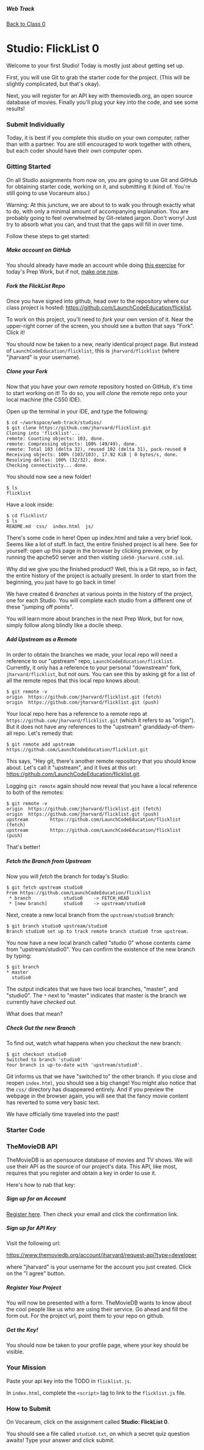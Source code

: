##### Web Track

[Back to Class 0](../../class0)

# Studio: FlickList 0

Welcome to your first Studio! Today is mostly just about getting set up. 

First, you will use Git to grab the starter code for the project. (This will be slightly complicated, but that's okay).

Next, you will register for an API key with themoviedb.org, an open source database of movies. Finally you'll plug your key into the code, and see some results!

### Submit Individually

Today, it is best if you complete this studio on your own computer, rather than with a partner. You are still encouraged to work together with others, but each coder should have their own computer open.

### Gitting Started

On all Studio assignments from now on, you are going to use Git and GitHub for obtaining starter code, working on it, and submitting it (kind of. You're still going to use Vocareum also.) 

Warning: At this juncture, we are about to to walk you through exactly what to do, with only a minimal amount of accompanying explanation. You are probably going to feel overwhelmed by Git-related jargon. Don't worry! Just try to absorb what you can, and trust that the gaps will fill in over time.

Follow these steps to get started:

##### Make account on GitHub

You should already have made an account while doing <a href="https://guides.github.com/activities/hello-world/" target="_blank">this exercise</a> for today's Prep Work, but if not, <a href="https://github.com/join?source=header-home" target="_blank">make one now</a>.

##### Fork the FlickList Repo

Once you have signed into github, head over to the repository where our class project is hosted: https://github.com/LaunchCodeEducation/flicklist.

To work on this project, you'll need to *fork* your own version of it. Near the upper-right corner of the screen, you should see a button that says "Fork". Click it!

You should now be taken to a new, nearly identical project page. But instead of `LaunchCodeEducation/flicklist`, this is `jharvard/flicklist` (where "jharvard" is your username). 

##### Clone your Fork

Now that you have your own *remote* repository hosted on GitHub, it's time to start working on it! To do so, you will *clone* the remote repo onto your local machine (the CS50 IDE). 

Open up the terminal in your IDE, and type the following:

```nohighlight
$ cd ~/workspace/web-track/studios/
$ git clone https://github.com/jharvard/flicklist.git
Cloning into 'flicklist'...
remote: Counting objects: 103, done.
remote: Compressing objects: 100% (49/49), done.
remote: Total 103 (delta 32), reused 102 (delta 31), pack-reused 0
Receiving objects: 100% (103/103), 17.92 KiB | 0 bytes/s, done.
Resolving deltas: 100% (32/32), done.
Checking connectivity... done.
```

You should now see a new folder!

```nohighlight
$ ls
flicklist
```

Have a look inside:

```nohighlight
$ cd flicklist/
$ ls
README.md  css/  index.html  js/
```

There's some code in here! Open up index.html and take a very brief look. Seems like a lot of stuff. In fact, the entire finished project is all here. See for yourself: open up this page in the browser by clicking preview, or by running the apche50 server and then visiting `ide50-jharvard.cs50.io`). 

Why did we give you the finished product? Well, this is a Git repo, so in fact, the entire history of the project is actually present. In order to start from the beginning, you just have to go back in time!

We have created 6 *branches* at various points in the history of the project, one for each Studio. You will complete each studio from a different one of these "jumping off points". 

You will learn more about branches in the next Prep Work, but for now, simply follow along blindly like a docile sheep.

##### Add Upstream as a Remote 

In order to obtain the branches we made, your local repo will need a reference to our "upstream" repo, `LaunchCodeEducation/flicklist`. Currently, it only has a reference to your personal "downstream" fork, `jharvard/flicklist`, but not ours. You can see this by asking git for a list of all the remote repos that this local repo knows about:

```nohighlight
$ git remote -v
origin	https://github.com/jharvard/flicklist.git (fetch)
origin	https://github.com/jharvard/flicklist.git (push)
```

Your local repo here has a reference to a remote repo at `https://github.com/jharvard/flicklist.git` (which it refers to as "origin"). But it does not have any references to the "upstream" granddady-of-them-all repo. Let's remedy that:

```nohighlight
$ git remote add upstream https://github.com/LaunchCodeEducation/flicklist.git
```

This says, "Hey git, there's another remote repository that you should know about. Let's call it "upstream", and it lives at this url: https://github.com/LaunchCodeEducation/flicklist.git.

Logging `git remote` again should now reveal that you have a local reference to both of the remotes:

```nohighlight
$ git remote -v
origin  https://github.com/jharvard/flicklist.git (fetch)
origin  https://github.com/jharvard/flicklist.git (push)
upstream        https://github.com/LaunchCodeEducation/flicklist (fetch)
upstream        https://github.com/LaunchCodeEducation/flicklist (push)
```

That's better!

##### Fetch the Branch from Upstream

Now you will *fetch* the branch for today's Studio:

```nohighlight
$ git fetch upstream studio0
From https://github.com/LaunchCodeEducation/flicklist
 * branch            studio0    -> FETCH_HEAD
 * [new branch]      studio0    -> upstream/studio0
```

Next, create a new local branch from the `upstream/studio0` branch:

```nohighlight
$ git branch studio0 upstream/studio0
Branch studio0 set up to track remote branch studio0 from upstream.
```

You now have a new local branch called "studio 0" whose contents came from "upstream/studio0". You can confirm the existence of the new branch by typing:

```nohighlight
$ git branch
* master
  studio0
```

The output indicates that we have two local branches, "master", and "studio0". The `*` next to "master" indicates that master is the branch we currently have *checked out*. 

What does that mean?

##### Check Out the new Branch

To find out, watch what happens when you checkout the new branch:

```nohighlight
$ git checkout studio0
Switched to branch 'studio0'
Your branch is up-to-date with 'upstream/studio0'.
```

Git informs us that we have "switched to" the other branch. If you close and reopen `index.html`, you should see a big change! You might also notice that the `css/` directory has disappeared entirely. And if you preview the webpage in the browser again, you will see that the fancy movie content has reverted to some very basic text.

We have officially time traveled into the past!


### Starter Code



### TheMovieDB API

TheMovieDB is an opensource database of movies and TV shows. We will use their API as the source of our project's data. This API, like most, requires that you register and obtain a key in order to use it. 

Here's how to nab that key:

##### Sign up for an Account

<a href="https://www.themoviedb.org/account/signup" target="_blank">Register here</a>. Then check your email and click the confirmation link.

##### Sign up for API Key

Visit the following url:

https://www.themoviedb.org/account/jharvard/request-api?type=developer

where "jharvard" is your username for the account you just created. Click on the "I agree" button.

##### Register Your Project

You will now be presented with a form. TheMovieDB wants to know about the cool people like us who are using their service. Go ahead and fill the form out. For the project url, point them to your repo on github.

##### Get the Key!

You should now be taken to your profile page, where your key should be visible.


### Your Mission

Paste your api key into the TODO in `flicklist.js`. 

In `index.html`, complete the `<script>` tag to link to the `flicklist.js` file. 



### How to Submit

On Vocareum, click on the assignment called **Studio: FlickList 0**.

You should see a file called `studio0.txt`, on which a secret quiz question awaits! Type your answer and click submit.


